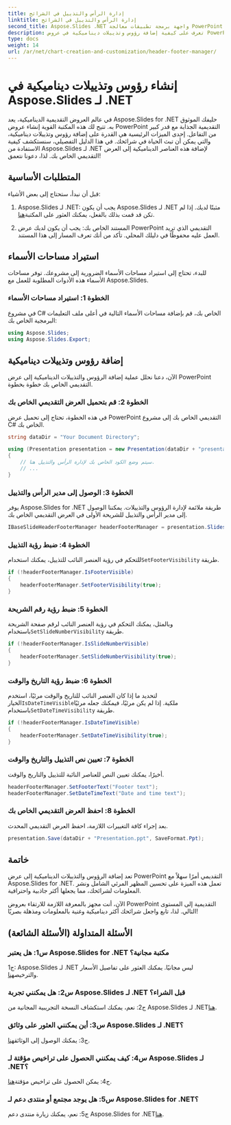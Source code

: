 ```yaml
---
title: إدارة الرأس والتذييل في الشرائح
linktitle: إدارة الرأس والتذييل في الشرائح
second_title: Aspose.Slides .NET واجهة برمجة تطبيقات معالجة PowerPoint
description: تعرف على كيفية إضافة رؤوس وتذييلات ديناميكية في عروض PowerPoint التقديمية باستخدام Aspose.Slides for .NET.
type: docs
weight: 14
url: /ar/net/chart-creation-and-customization/header-footer-manager/
---
```


# إنشاء رؤوس وتذييلات ديناميكية في Aspose.Slides لـ .NET

في عالم العروض التقديمية الديناميكية، يعد Aspose.Slides for .NET حليفك الموثوق به. تتيح لك هذه المكتبة القوية إنشاء عروض PowerPoint التقديمية الجذابة مع قدر كبير من التفاعل. إحدى الميزات الرئيسية هي القدرة على إضافة رؤوس وتذييلات ديناميكية، والتي يمكن أن تبث الحياة في شرائحك. في هذا الدليل التفصيلي، سنستكشف كيفية الاستفادة من Aspose.Slides لـ .NET لإضافة هذه العناصر الديناميكية إلى العرض التقديمي الخاص بك. لذا، دعونا نتعمق!

## المتطلبات الأساسية

قبل أن نبدأ، ستحتاج إلى بعض الأشياء:

1.  Aspose.Slides لـ .NET: يجب أن يكون Aspose.Slides لـ .NET مثبتًا لديك. إذا لم تكن قد قمت بذلك بالفعل، يمكنك العثور على المكتبة[هنا](https://releases.aspose.com/slides/net/).

2. المستند الخاص بك: يجب أن يكون لديك عرض PowerPoint التقديمي الذي تريد العمل عليه محفوظًا في دليلك المحلي. تأكد من أنك تعرف المسار إلى هذا المستند.

## استيراد مساحات الأسماء

للبدء، تحتاج إلى استيراد مساحات الأسماء الضرورية إلى مشروعك. توفر مساحات الأسماء هذه الأدوات المطلوبة للعمل مع Aspose.Slides.

### الخطوة 1: استيراد مساحات الأسماء

في مشروع C# الخاص بك، قم بإضافة مساحات الأسماء التالية في أعلى ملف التعليمات البرمجية الخاص بك:

```csharp
using Aspose.Slides;
using Aspose.Slides.Export;
```

## إضافة رؤوس وتذييلات ديناميكية

الآن، دعنا نحلل عملية إضافة الرؤوس والتذييلات الديناميكية إلى عرض PowerPoint التقديمي الخاص بك خطوة بخطوة.

### الخطوة 2: قم بتحميل العرض التقديمي الخاص بك

في هذه الخطوة، تحتاج إلى تحميل عرض PowerPoint التقديمي الخاص بك إلى مشروع C# الخاص بك.

```csharp
string dataDir = "Your Document Directory";

using (Presentation presentation = new Presentation(dataDir + "presentation.ppt"))
{
    // سيتم وضع الكود الخاص بك لإدارة الرأس والتذييل هنا.
    // ...
}
```

### الخطوة 3: الوصول إلى مدير الرأس والتذييل

يوفر Aspose.Slides for .NET طريقة ملائمة لإدارة الرؤوس والتذييلات. يمكننا الوصول إلى مدير الرأس والتذييل للشريحة الأولى في العرض التقديمي الخاص بك.

```csharp
IBaseSlideHeaderFooterManager headerFooterManager = presentation.Slides[0].HeaderFooterManager;
```

### الخطوة 4: ضبط رؤية التذييل

 للتحكم في رؤية العنصر النائب للتذييل، يمكنك استخدام`SetFooterVisibility` طريقة.

```csharp
if (!headerFooterManager.IsFooterVisible)
{
    headerFooterManager.SetFooterVisibility(true);
}
```

### الخطوة 5: ضبط رؤية رقم الشريحة

 وبالمثل، يمكنك التحكم في رؤية العنصر النائب لرقم صفحة الشريحة باستخدام`SetSlideNumberVisibility` طريقة.

```csharp
if (!headerFooterManager.IsSlideNumberVisible)
{
    headerFooterManager.SetSlideNumberVisibility(true);
}
```

### الخطوة 6: ضبط رؤية التاريخ والوقت

 لتحديد ما إذا كان العنصر النائب للتاريخ والوقت مرئيًا، استخدم الخيار`IsDateTimeVisible`ملكية. إذا لم يكن مرئيًا، فيمكنك جعله مرئيًا باستخدام`SetDateTimeVisibility` طريقة.

```csharp
if (!headerFooterManager.IsDateTimeVisible)
{
    headerFooterManager.SetDateTimeVisibility(true);
}
```

### الخطوة 7: تعيين نص التذييل والتاريخ والوقت

أخيرًا، يمكنك تعيين النص للعناصر النائبة للتذييل والتاريخ والوقت.

```csharp
headerFooterManager.SetFooterText("Footer text");
headerFooterManager.SetDateTimeText("Date and time text");
```

### الخطوة 8: احفظ العرض التقديمي الخاص بك

بعد إجراء كافة التغييرات اللازمة، احفظ العرض التقديمي المحدث.

```csharp
presentation.Save(dataDir + "Presentation.ppt", SaveFormat.Ppt);
```

## خاتمة

تعد إضافة الرؤوس والتذييلات الديناميكية إلى عرض PowerPoint التقديمي أمرًا سهلاً مع Aspose.Slides for .NET. تعمل هذه الميزة على تحسين المظهر المرئي الشامل ونشر المعلومات لشرائحك، مما يجعلها أكثر جاذبية واحترافية.

الآن، أنت مجهز بالمعرفة اللازمة للارتقاء بعروض PowerPoint التقديمية إلى المستوى التالي. لذا، تابع واجعل شرائحك أكثر ديناميكية وغنية بالمعلومات ومذهلة بصريًا!

## الأسئلة المتداولة (الأسئلة الشائعة)

### س1: هل يعتبر Aspose.Slides for .NET مكتبة مجانية؟
 ج1: Aspose.Slides لـ .NET ليس مجانيًا. يمكنك العثور على تفاصيل الأسعار والترخيص[هنا](https://purchase.aspose.com/buy).

### س2: هل يمكنني تجربة Aspose.Slides لـ .NET قبل الشراء؟
ج2: نعم، يمكنك استكشاف النسخة التجريبية المجانية من Aspose.Slides لـ .NET[هنا](https://releases.aspose.com/).

### س3: أين يمكنني العثور على وثائق Aspose.Slides لـ .NET؟
 ج3: يمكنك الوصول إلى الوثائق[هنا](https://reference.aspose.com/slides/net/).

### س4: كيف يمكنني الحصول على تراخيص مؤقتة لـ Aspose.Slides لـ .NET؟
 ج4: يمكن الحصول على تراخيص مؤقتة[هنا](https://purchase.aspose.com/temporary-license/).

### س5: هل يوجد مجتمع أو منتدى دعم لـ Aspose.Slides for .NET؟
 ج5: نعم، يمكنك زيارة منتدى دعم Aspose.Slides for .NET[هنا](https://forum.aspose.com/).